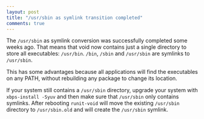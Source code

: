 ```yaml
---
layout: post
title: "/usr/sbin as symlink transition completed"
comments: true
---
```


The `/usr/sbin` as symlink conversion was successfully completed some weeks ago.
That means that void now contains just a single directory to store all executables:
`/usr/bin`. `/bin`, `/sbin` and `/usr/sbin` are symlinks to `/usr/sbin`.

This has some advantages because all applications will find the executables on any
PATH, without rebuilding any package to change its location.

If your system still contains a `/usr/sbin` directory, upgrade your system with
`xbps-install -Syuv` and then make sure that `/usr/sbin` only contains symlinks.
After rebooting `runit-void` will move the existing `/usr/sbin` directory to `/usr/sbin.old`
and will create the `/usr/sbin` symlink.

